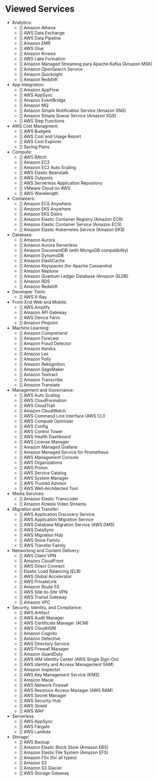 # Viewed Services

* Analytics:
    * [] Amazon Athena
    * [] AWS Data Exchange
    * [] AWS Data Pipeline
    * [] Amazon EMR
    * [] AWS Glue
    * [] Amazon Kinesis
    * [] AWS Lake Formation
    * [] Amazon Managed Streaming para Apache Kafka (Amazon MSK)
    * [] Amazon OpenSearch Service
    * [] Amazon Quicksight
    * [] Amazon Redshift
* App Integration:
    * [] Amazon AppFlow
    * [] AWS AppSync
    * [] Amazon EventBridge
    * [] Amazon MQ
    * [] Amazon Simple Notification Service (Amazon SNS)
    * [] Amazon Simple Queue Service (Amazon SQS)
    * [] AWS Step Functions
* AWS Cost Managment:
    * [] AWS Budgets
    * [] AWS Cost and Usage Report
    * [] AWS Cost Explorer
    * [] Saving Plans
* Compute:
    * [] AWS BAtch
    * [] Amazon EC2
    * [] Amazon EC2 Auto Scaling
    * [] AWS Elastic Beanstalk
    * [] AWS Outposts
    * [] AWS Serverless Application Repository
    * [] VMware Cloud on AWS
    * [] AWS Wavelength
* Containers:
    * [] Amazon ECS Anywhere
    * [] Amazon EKS Anywhere
    * [] Amazon EKS Distro
    * [] Amazon Elastic Container Registry (Amazon ECR)
    * [] Amazon Elastic Container Service (Amazon ECS)
    * [] Amazon Elastic Kubernetes Service (Amazon EKS)
* Database:
    * [] Amazon Aurora
    * [] Amazon Aurora Serverless
    * [] Amazon DocumentDB (with MongoDB compatibility)
    * [] Amazon DynamoDB
    * [] Amazon ElastiCache
    * [] Amazon Keyspaces (for Apache Cassandra)
    * [] Amazon Neptune
    * [] Amazon Quantum Ledger Database (Amazon QLDB)
    * [] Amazon RDS
    * [] Amazon Redshift
* Developer Tools:
    * [] AWS X-Ray
* Front-End Web and Mobile:
    * [] AWS Amplify
    * [] Amazon API Gateway
    * [] AWS Device Farm
    * [] Amazon Pinpoint
* Machine Learning: 
    * [] Amazon Comprehend
    * [] Amazon Forecast
    * [] Amazon Fraud Detector
    * [] Amazon Kendra
    * [] Amazon Lex
    * [] Amazon Polly
    * [] Amazon Rekognition
    * [] Amazon SageMaker
    * [] Amazon Textract
    * [] Amazon Transcribe
    * [] Amazon Translate
* Management and Governance:
    * [] AWS Auto Scaling
    * [] AWS CloudFormation
    * [] AWS CloudTrail
    * [] Amazon CloudWatch
    * [] AWS Command Line Interface (AWS CLI)
    * [] AWS Compute Optimizer
    * [] AWS Config
    * [] AWS Control Tower
    * [] AWS Health Dashboard
    * [] AWS License Manager
    * [] Amazon Managed Grafana
    * [] Amazon Managed Service for Prometheus
    * [] AWS Management Console
    * [] AWS Organizations
    * [] AWS Proton
    * [] AWS Service Catalog
    * [] AWS System Manager
    * [] AWS Trusted Advisor
    * [] AWS Well-Architected Tool
* Media Services:
    * [] Amazon Elastic Transcoder
    * [] Amazon Kinesis Video Streams
* Migration and Transfer:
    * [] AWS Application Discovery Service
    * [] AWS Application Migration Service
    * [] AWS Database Migration Service (AWS DMS)
    * [] AWS DataSync
    * [] AWS Migration Hub
    * [] AWS Snow Family
    * [] AWS Transfer Family
* Networking and Content Delivery:
    * [] AWS Client VPN
    * [] Amazon CloudFront
    * [] AWS Direct Connect
    * [] Elastic Load Balancing (ELB)
    * [] AWS Global Accelerator
    * [] AWS PrivateLink
    * [] Amazon Route 53
    * [] AWS Site-to-Site VPN
    * [] AWS Transit Gateway
    * [] Amazon VPC
* Security, Identity, and Compliance:
    * [] AWS Artifact
    * [] AWS Audit Manager
    * [] AWS Certificate Manager (ACM)
    * [] AWS CloudHSM
    * [] Amazon Cognito 
    * [] Amazon Detective
    * [] AWS Directory Service
    * [] AWS Firewall Manager
    * [] Amazon GuardDuty
    * [] AWS IAM Identity Center (AWS Single Sign-On)
    * [] AWS Identity and Access Management (IAM)
    * [] Amazon Inspector
    * [] AWS Key Management Service (KMS)
    * [] Amazon Macie
    * [] AWS Network Firewall
    * [] AWS Resoruce Access Manager (AWS RAM)
    * [] AWS Secret Manager
    * [] AWS Security Hub
    * [] AWS Shield
    * [] AWS WAF
* Serverless:
    * [] AWS AppSync
    * [] AWS Fargate
    * [] AWS Lambda
* Storage: 
    * [] AWS Backup
    * [] Amazon Elastic Block Store (Amazon EBS)
    * [] Amazon Elastic File System (Amazon EFS)
    * [] Amazon FSx (for all types)
    * [] Amazon S3
    * [] Amazon S3 Glacier
    * [] AWS Storage Gataway
